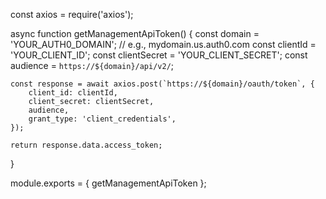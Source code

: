const axios = require('axios');

async function getManagementApiToken() {
    const domain = 'YOUR_AUTH0_DOMAIN'; // e.g., mydomain.us.auth0.com
    const clientId = 'YOUR_CLIENT_ID';
    const clientSecret = 'YOUR_CLIENT_SECRET';
    const audience = `https://${domain}/api/v2/`;

    const response = await axios.post(`https://${domain}/oauth/token`, {
        client_id: clientId,
        client_secret: clientSecret,
        audience,
        grant_type: 'client_credentials',
    });

    return response.data.access_token;
}

module.exports = { getManagementApiToken };
